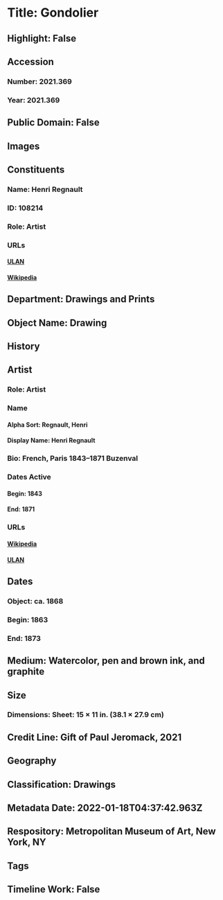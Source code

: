 # Title: Gondolier
## Highlight: False
## Accession
### Number: 2021.369
### Year: 2021.369
## Public Domain: False
## Images
## Constituents
### Name: Henri Regnault
### ID: 108214
### Role: Artist
### URLs
#### [ULAN](http://vocab.getty.edu/page/ulan/500022082)
#### [Wikipedia](https://www.wikidata.org/wiki/Q553571)
## Department: Drawings and Prints
## Object Name: Drawing
## History
## Artist
### Role: Artist
### Name
#### Alpha Sort: Regnault, Henri
#### Display Name: Henri Regnault
### Bio: French, Paris 1843–1871 Buzenval
### Dates Active
#### Begin: 1843
#### End: 1871
### URLs
#### [Wikipedia](https://www.wikidata.org/wiki/Q553571)
#### [ULAN](http://vocab.getty.edu/page/ulan/500022082)
## Dates
### Object: ca. 1868
### Begin: 1863
### End: 1873
## Medium: Watercolor, pen and brown ink, and graphite
## Size
### Dimensions: Sheet: 15 × 11 in. (38.1 × 27.9 cm)
## Credit Line: Gift of Paul Jeromack, 2021
## Geography
## Classification: Drawings
## Metadata Date: 2022-01-18T04:37:42.963Z
## Respository: Metropolitan Museum of Art, New York, NY
## Tags
## Timeline Work: False